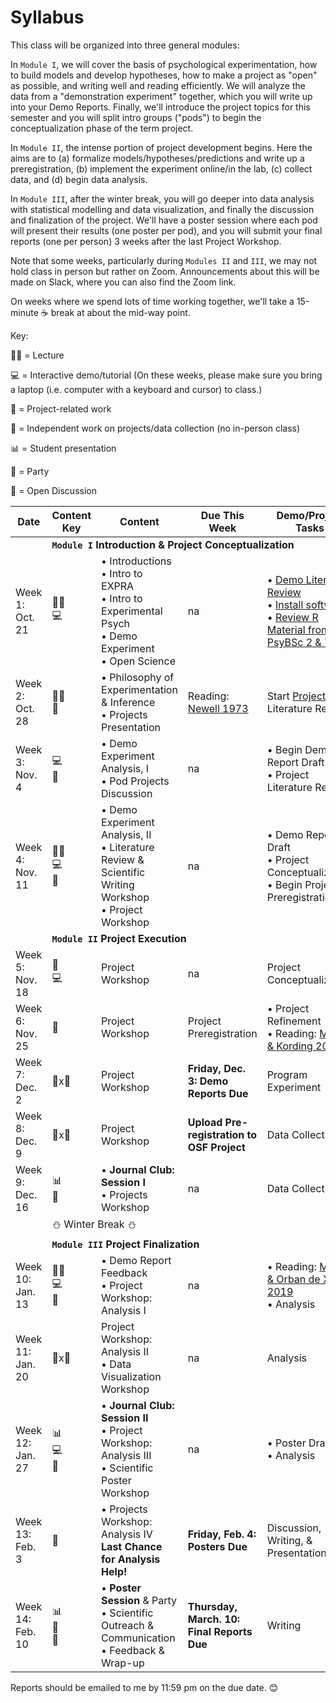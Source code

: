 # Syllabus

This class will be organized into three general modules: 

In `Module I`, we will cover the basis of psychological experimentation, how to build models and develop hypotheses, how to make a project as "open" as possible, and writing well and reading efficiently. We will analyze the data from a "demonstration experiment" together, which you will write up into your Demo Reports. Finally, we'll introduce the project topics for this semester and you will split intro groups ("pods") to begin the conceptualization phase of the term project. 

In `Module II`, the intense portion of project development begins. Here the aims are to (a) formalize models/hypotheses/predictions and write up a preregistration, (b) implement the experiment online/in the lab, (c) collect data, and (d) begin data analysis. 

In `Module III`, after the winter break, you will go deeper into data analysis with statistical modelling and data visualization, and finally the discussion and finalization of the project. We'll have a poster session where each pod will present their results (one poster per pod), and you will submit your final reports (one per person) 3 weeks after the last Project Workshop. 

Note that some weeks, particularly during `Modules II` and `III`, we may not hold class in person but rather on Zoom. Announcements about this will be made on Slack, where you can also find the Zoom link.

On weeks where we spend lots of time working together, we'll take a 15-minute ☕ break at about the mid-way point. 

Key:

👩‍🏫 = Lecture

💻 = Interactive demo/tutorial (On these weeks, please make sure you bring a laptop (i.e. computer with a keyboard and cursor) to class.)

🚀 = Project-related work

🔬 = Independent work on projects/data collection (no in-person class)

📊 = Student presentation

🎉 = Party

💬 = Open Discussion

|  Date   | Content Key | Content   |  Due This Week | Demo/Project Tasks |
|------------|----------|-----------|------------|------------|
|<td colspan=5>**`Module I`  Introduction & Project Conceptualization** |
| Week 1: Oct. 21 | 👩‍🏫<br>💻 | • Introductions<br>• Intro to EXPRA<br>• Intro to Experimental Psych<br>• Demo Experiment<br>• Open Science | na |  • [Demo Literature Review](https://github.com/avakiai/yanny-laurel-demo)<br>• [Install software](https://avakiai.github.io/expra_winter2021-2022/setup.html)<br>• [Review R Material from PsyBSc 2 & 7](https://pandar.netlify.app/lehre/) |
| Week 2: Oct. 28 | 👩‍🏫<br>🚀|• Philosophy of Experimentation & Inference<br>• Projects Presentation|  Reading: [Newell 1973](https://github.com/avakiai/expra_winter2021-2022/blob/master/assigned_readings/Newell_20%20Questions.pdf)  | Start [Projects](https://avakiai.github.io/expra_winter2021-2022/projects/projects.html) Literature Review |
| Week 3: Nov. 4 | 💻<br>🚀|• Demo Experiment Analysis, I<br> • Pod Projects Discussion | na | • Begin Demo Report Draft<br>• Project Literature Review |
| Week 4: Nov. 11 | 👩‍🏫<br>💻<br>🚀|• Demo Experiment Analysis, II<br> • Literature Review & Scientific Writing Workshop<br> • Project Workshop | na |• Demo Report Draft<br>• Project Conceptualization<br>• Begin Project Preregistration | 
|<td colspan=4>**`Module II`  Project Execution** |
| Week 5: Nov. 18 | 🚀<br>💻| Project Workshop  | na | Project Conceptualization |
| Week 6: Nov. 25 | 🚀| Project Workshop | Project Preregistration |• Project Refinement <br>• Reading: [Mensh & Kording 2017](https://github.com/avakiai/expra_winter2021-2022/blob/master/assigned_readings/Mensh%26Kording_Ten%20simple%20rules%20for%20structuring%20papers.pdf) |
| Week 7: Dec. 2 | 🚀x🔬| Project Workshop  | **Friday, Dec. 3: Demo Reports Due** | Program Experiment |
| Week 8: Dec. 9 | 🚀x🔬| Project Workshop | **Upload Pre-registration to OSF Project** | Data Collection | 
| Week 9: Dec. 16 | 📊<br>🚀|• **Journal Club: Session I**<br>• Projects Workshop | na | Data Collection |
|<td colspan=5> ⛄ Winter Break ⛄ |
|<td colspan=5>**`Module III`  Project Finalization** |
| Week 10: Jan. 13 | 👩‍🏫<br>💻<br>🚀| • Demo Report Feedback<br>• Project Workshop: Analysis I  | na  | • Reading: [Makin & Orban de Xivry 2019](https://github.com/avakiai/expra_winter2021-2022/blob/master/assigned_readings/Makin%26OrbandeXivry_Ten%20common%20statistical%20mistakes.pdf)<br>• Analysis |
| Week 11: Jan. 20 | 🚀x🔬| Project Workshop: Analysis II<br>• Data Visualization Workshop | na | Analysis |
| Week 12: Jan. 27 |📊<br>💻<br>🚀|• **Journal Club: Session II**<br> • Project Workshop: Analysis III<br>• Scientific Poster Workshop | na | • Poster Draft<br> • Analysis | 
| Week 13: Feb. 3 | 🚀|• Projects Workshop: Analysis IV<br>**Last Chance for Analysis Help!** | **Friday, Feb. 4: Posters Due** | Discussion, Writing, & Presentation |
| Week 14: Feb. 10 | 📊<br>🎉<br>💬|• **Poster Session** & Party<br>• Scientific Outreach & Communication<br>• Feedback & Wrap-up | **Thursday, March. 10: Final Reports Due** | Writing |

Reports should be emailed to me by 11:59 pm on the due date. 😊
